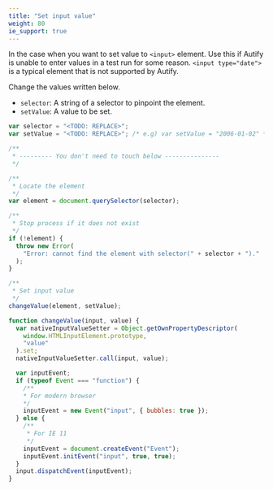 ```yaml
---
title: "Set input value"
weight: 80
ie_support: true
---
```


In the case when you want to set value to `<input>` element.
Use this if Autify is unable to enter values in a test run for some reason.
`<input type="date">` is a typical element that is not supported by Autify.

Change the values written below.

- `selector`: A string of a selector to pinpoint the element.
- `setValue`: A value to be set.

```js
var selector = "<TODO: REPLACE>";
var setValue = "<TODO: REPLACE>"; /* e.g) var setValue = "2006-01-02" */

/**
 * --------- You don't need to touch below ---------------
 */

/**
 * Locate the element
 */
var element = document.querySelector(selector);

/**
 * Stop process if it does not exist
 */
if (!element) {
  throw new Error(
    "Error: cannot find the element with selector(" + selector + ")."
  );
}

/**
 * Set input value
 */
changeValue(element, setValue);

function changeValue(input, value) {
  var nativeInputValueSetter = Object.getOwnPropertyDescriptor(
    window.HTMLInputElement.prototype,
    "value"
  ).set;
  nativeInputValueSetter.call(input, value);

  var inputEvent;
  if (typeof Event === "function") {
    /**
    * For modern browser
    */
    inputEvent = new Event("input", { bubbles: true });
  } else {
    /**
     * For IE 11
     */
    inputEvent = document.createEvent("Event");
    inputEvent.initEvent("input", true, true);
  }
  input.dispatchEvent(inputEvent);
}
```

